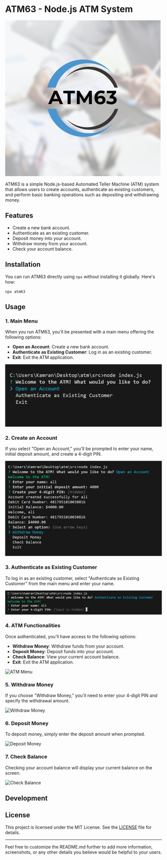 # ATM63 - Node.js ATM System

![ATM63 Logo](https://github.com/typescriptkamran/atm/blob/main/atm63.png?raw=true)

ATM63 is a simple Node.js-based Automated Teller Machine (ATM) system that allows users to create accounts, authenticate as existing customers, and perform basic banking operations such as depositing and withdrawing money.

## Features

- Create a new bank account.
- Authenticate as an existing customer.
- Deposit money into your account.
- Withdraw money from your account.
- Check your account balance.

## Installation

You can run ATM63 directly using `npx` without installing it globally. Here's how:

```
npx atm63
```

## Usage

### 1. Main Menu

When you run ATM63, you'll be presented with a main menu offering the following options:

- **Open an Account**: Create a new bank account.
- **Authenticate as Existing Customer**: Log in as an existing customer.
- **Exit**: Exit the ATM application.

![Main Menu](https://github.com/typescriptkamran/atm/blob/main/main%20menu.png?raw=true)

### 2. Create an Account

If you select "Open an Account," you'll be prompted to enter your name, initial deposit amount, and create a 4-digit PIN.

![Open an Account](https://github.com/typescriptkamran/atm/blob/main/open%20an%20account.png?raw=true)

### 3. Authenticate as Existing Customer

To log in as an existing customer, select "Authenticate as Existing Customer" from the main menu and enter your name.

![Authenticate](https://github.com/typescriptkamran/atm/blob/main/Authanticate%20menu.png?raw=true)

### 4. ATM Functionalities

Once authenticated, you'll have access to the following options:

- **Withdraw Money**: Withdraw funds from your account.
- **Deposit Money**: Deposit funds into your account.
- **Check Balance**: View your current account balance.
- **Exit**: Exit the ATM application.

![ATM Menu](screenshots/atm-menu.png)

### 5. Withdraw Money

If you choose "Withdraw Money," you'll need to enter your 4-digit PIN and specify the withdrawal amount.

![Withdraw Money](screenshots/withdraw-money.png)

### 6. Deposit Money

To deposit money, simply enter the deposit amount when prompted.

![Deposit Money](screenshots/deposit-money.png)

### 7. Check Balance

Checking your account balance will display your current balance on the screen.

![Check Balance](screenshots/check-balance.png)

## Development


## License

This project is licensed under the MIT License. See the [LICENSE](LICENSE) file for details.

---

Feel free to customize the README.md further to add more information, screenshots, or any other details you believe would be helpful to your users.
```

